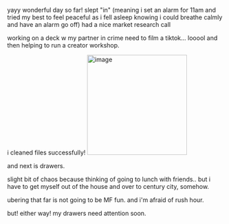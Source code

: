 yayy wonderful day so far! slept "in" (meaning i set an alarm for 11am and tried my best to feel peaceful as i fell asleep knowing i could breathe calmly and have an alarm go off)
had a nice market research call

working on a deck w my partner in crime
need to film a tiktok... looool
and then helping to run a creator workshop.

i cleaned files successfully! 
<img width="232" alt="image" src="https://github.com/awhmaisy/maisysummer/assets/114780544/494f8811-011f-4e99-9a4e-c18924e62bac">

and next is drawers.

slight bit of chaos because thinking of going to lunch with friends.. but i have to get myself out of the house and over to century city, somehow.

ubering that far is not going to be MF fun.
and i'm afraid of rush hour.

but! either way! my drawers need attention soon.

